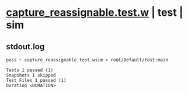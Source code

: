 # [capture_reassignable.test.w](../../../../../examples/tests/valid/capture_reassignable.test.w) | test | sim

## stdout.log
```log
pass ─ capture_reassignable.test.wsim » root/Default/test:main

Tests 1 passed (1)
Snapshots 1 skipped
Test Files 1 passed (1)
Duration <DURATION>
```

